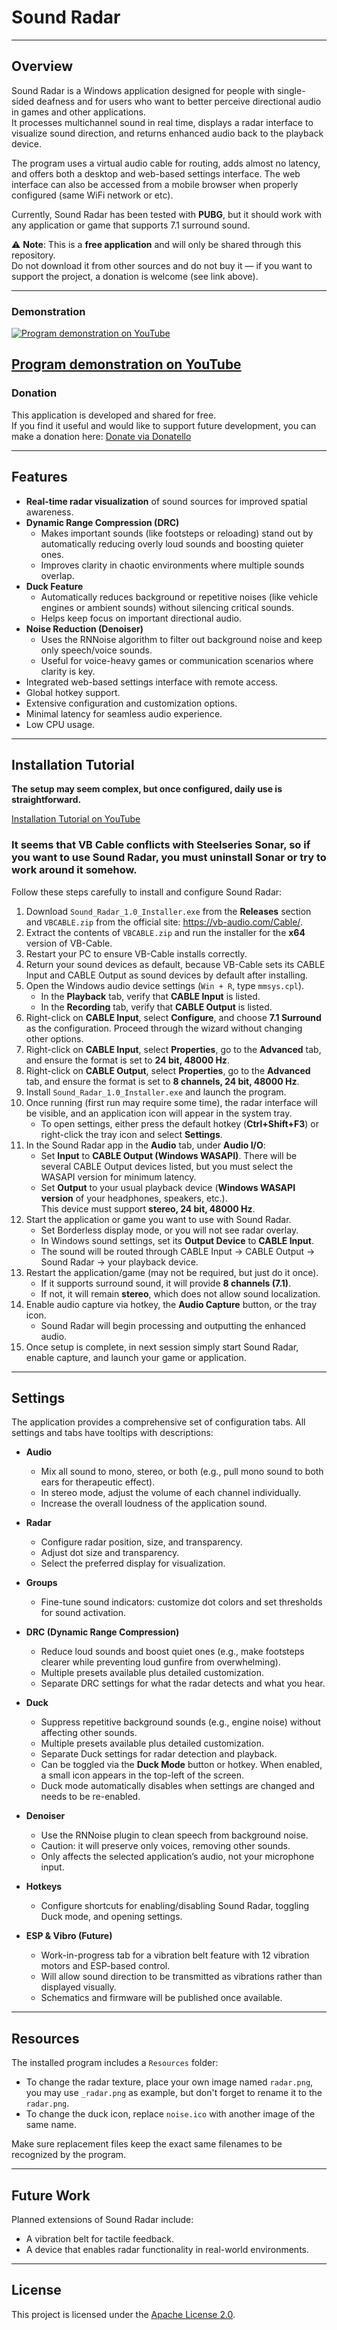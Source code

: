 # Sound Radar

---

## Overview  
Sound Radar is a Windows application designed for people with single-sided deafness and for users who want to better perceive directional audio in games and other applications.  
It processes multichannel sound in real time, displays a radar interface to visualize sound direction, and returns enhanced audio back to the playback device.  

The program uses a virtual audio cable for routing, adds almost no latency, and offers both a desktop and web-based settings interface. The web interface can also be accessed from a mobile browser when properly configured (same WiFi network or etc).  

Currently, Sound Radar has been tested with **PUBG**, but it should work with any application or game that supports 7.1 surround sound.  

⚠️ **Note**: This is a **free application** and will only be shared through this repository.  
Do not download it from other sources and do not buy it — if you want to support the project, a donation is welcome (see link above).

---

### Demonstration

[![Program demonstration on YouTube](https://img.youtube.com/vi/sHK7LD7p8Ug/maxresdefault.jpg)](https://youtu.be/sHK7LD7p8Ug)

[Program demonstration on YouTube](https://youtu.be/sHK7LD7p8Ug)
---

### Donation
This application is developed and shared for free.  
If you find it useful and would like to support future development, you can make a donation here: [Donate via Donatello](https://donatello.to/sound-radar)  

---

## Features  
- **Real-time radar visualization** of sound sources for improved spatial awareness.  
- **Dynamic Range Compression (DRC)**  
  - Makes important sounds (like footsteps or reloading) stand out by automatically reducing overly loud sounds and boosting quieter ones.  
  - Improves clarity in chaotic environments where multiple sounds overlap.  
- **Duck Feature**  
  - Automatically reduces background or repetitive noises (like vehicle engines or ambient sounds) without silencing critical sounds.  
  - Helps keep focus on important directional audio.  
- **Noise Reduction (Denoiser)**  
  - Uses the RNNoise algorithm to filter out background noise and keep only speech/voice sounds.  
  - Useful for voice-heavy games or communication scenarios where clarity is key.  
- Integrated web-based settings interface with remote access.  
- Global hotkey support.  
- Extensive configuration and customization options.  
- Minimal latency for seamless audio experience.  
- Low CPU usage.

---

## Installation Tutorial  
**The setup may seem complex, but once configured, daily use is straightforward.**  

[Installation Tutorial on YouTube](https://youtu.be/72eES99VVq8?si=z3tcSkzYd6Ze9HxN)

### It seems that VB Cable conflicts with Steelseries Sonar, so if you want to use Sound Radar, you must uninstall Sonar or try to work around it somehow.

Follow these steps carefully to install and configure Sound Radar:

1. Download `Sound_Radar_1.0_Installer.exe` from the **Releases** section and `VBCABLE.zip` from the official site: https://vb-audio.com/Cable/.  
2. Extract the contents of `VBCABLE.zip` and run the installer for the **x64** version of VB-Cable.  
3. Restart your PC to ensure VB-Cable installs correctly.
4. Return your sound devices as default, because VB-Cable sets its CABLE Input and CABLE Output as sound devices by default after installing.
5. Open the Windows audio device settings (`Win + R`, type `mmsys.cpl`).  
   - In the **Playback** tab, verify that **CABLE Input** is listed.  
   - In the **Recording** tab, verify that **CABLE Output** is listed.  
6. Right-click on **CABLE Input**, select **Configure**, and choose **7.1 Surround** as the configuration. Proceed through the wizard without changing other options.  
7. Right-click on **CABLE Input**, select **Properties**, go to the **Advanced** tab, and ensure the format is set to **24 bit, 48000 Hz**.  
8. Right-click on **CABLE Output**, select **Properties**, go to the **Advanced** tab, and ensure the format is set to **8 channels, 24 bit, 48000 Hz**.  
9. Install `Sound_Radar_1.0_Installer.exe` and launch the program.  
10. Once running (first run may require some time), the radar interface will be visible, and an application icon will appear in the system tray.  
    - To open settings, either press the default hotkey (**Ctrl+Shift+F3**) or right-click the tray icon and select **Settings**.  
11. In the Sound Radar app in the **Audio** tab, under **Audio I/O**:  
    - Set **Input** to **CABLE Output (Windows WASAPI)**. There will be several CABLE Output devices listed, but you must select the WASAPI version for minimum latency.  
    - Set **Output** to your usual playback device (**Windows WASAPI version** of your headphones, speakers, etc.).  
      This device must support **stereo, 24 bit, 48000 Hz**.  
12. Start the application or game you want to use with Sound Radar.
    - Set Borderless display mode, or you will not see radar overlay.
    - In Windows sound settings, set its **Output Device** to **CABLE Input**.  
    - The sound will be routed through CABLE Input → CABLE Output → Sound Radar → your playback device.  
13. Restart the application/game (may not be required, but just do it once).  
    - If it supports surround sound, it will provide **8 channels (7.1)**.  
    - If not, it will remain **stereo**, which does not allow sound localization.  
14. Enable audio capture via hotkey, the **Audio Capture** button, or the tray icon.  
    - Sound Radar will begin processing and outputting the enhanced audio.  
15. Once setup is complete, in next session simply start Sound Radar, enable capture, and launch your game or application.

---

## Settings  
The application provides a comprehensive set of configuration tabs. All settings and tabs have tooltips with descriptions:  

- **Audio**  
  - Mix all sound to mono, stereo, or both (e.g., pull mono sound to both ears for therapeutic effect).  
  - In stereo mode, adjust the volume of each channel individually.  
  - Increase the overall loudness of the application sound.  

- **Radar**  
  - Configure radar position, size, and transparency.  
  - Adjust dot size and transparency.  
  - Select the preferred display for visualization.  

- **Groups**  
  - Fine-tune sound indicators: customize dot colors and set thresholds for sound activation.  

- **DRC (Dynamic Range Compression)**  
  - Reduce loud sounds and boost quiet ones (e.g., make footsteps clearer while preventing loud gunfire from overwhelming).  
  - Multiple presets available plus detailed customization.  
  - Separate DRC settings for what the radar detects and what you hear.  

- **Duck**  
  - Suppress repetitive background sounds (e.g., engine noise) without affecting other sounds.  
  - Multiple presets available plus detailed customization.  
  - Separate Duck settings for radar detection and playback.  
  - Can be toggled via the **Duck Mode** button or hotkey. When enabled, a small icon appears in the top-left of the screen.  
  - Duck mode automatically disables when settings are changed and needs to be re-enabled.  

- **Denoiser**  
  - Use the RNNoise plugin to clean speech from background noise.  
  - Caution: it will preserve only voices, removing other sounds.  
  - Only affects the selected application’s audio, not your microphone input.  

- **Hotkeys**  
  - Configure shortcuts for enabling/disabling Sound Radar, toggling Duck mode, and opening settings.  

- **ESP & Vibro (Future)**  
  - Work-in-progress tab for a vibration belt feature with 12 vibration motors and ESP-based control.  
  - Will allow sound direction to be transmitted as vibrations rather than displayed visually.  
  - Schematics and firmware will be published once available.

---

## Resources  
The installed program includes a `Resources` folder:  
- To change the radar texture, place your own image named `radar.png`, you may use `_radar.png` as example, but don't forget to rename it to the `radar.png`.  
- To change the duck icon, replace `noise.ico` with another image of the same name.  

Make sure replacement files keep the exact same filenames to be recognized by the program.  

---

## Future Work  
Planned extensions of Sound Radar include:  
- A vibration belt for tactile feedback.  
- A device that enables radar functionality in real-world environments.  

---

## License  
This project is licensed under the [Apache License 2.0](LICENSE).